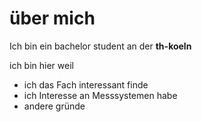 # über mich
Ich bin ein bachelor student an der **th-koeln**

ich bin hier weil
* ich das Fach interessant finde
* ich Interesse an Messsystemen habe
* andere gründe
